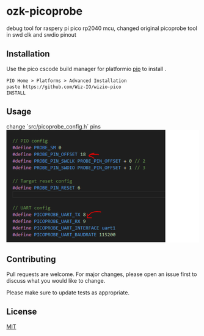 # ozk-picoprobe
debug tool for raspery pi pico rp2040 mcu, changed original picoprobe tool in swd clk and swdio pinout 

## Installation

Use the pico cscode build manager for platformio [pip](https://github.com/Wiz-IO/wizio-pico) to install .

```
PIO Home > Platforms > Advanced Installation
paste https://github.com/Wiz-IO/wizio-pico
INSTALL
```

## Usage
change ´src/picoprobe_config.h´ pins
![Uygulama Ekran Görüntüsü](docs/config-change.PNG)


## Contributing
Pull requests are welcome. For major changes, please open an issue first to discuss what you would like to change.

Please make sure to update tests as appropriate.

## License
[MIT](https://choosealicense.com/licenses/mit/)


